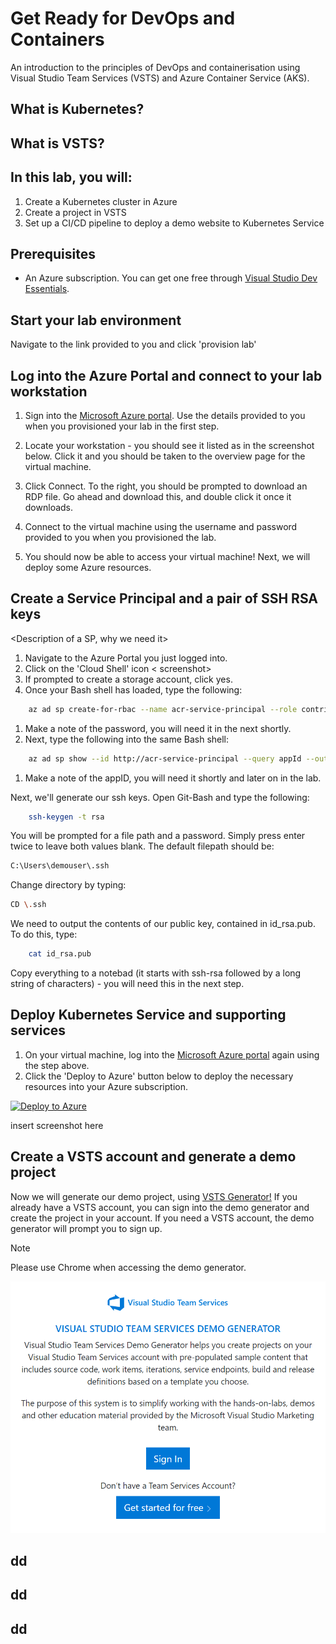 # Get Ready for DevOps and Containers

An introduction to the principles of DevOps and containerisation using Visual Studio Team Services (VSTS) and Azure Container Service (AKS).

## What is Kubernetes?

## What is VSTS?

## In this lab, you will:

1. Create a Kubernetes cluster in Azure
2. Create a project in VSTS
3. Set up a CI/CD pipeline to deploy a demo website to Kubernetes Service

## Prerequisites

* An Azure subscription. You can get one free through [Visual Studio Dev Essentials](https://visualstudio.microsoft.com/dev-essentials/).

## Start your lab environment

Navigate to the link provided to you and click 'provision lab'

## Log into the Azure Portal and connect to your lab workstation


1. Sign into the [Microsoft Azure portal](https://portal.azure.com).  Use the details provided to you when you provisioned your lab in the first step.

1. Locate your workstation - you should see it listed as in the screenshot below.  Click it and you should be taken to the overview page for the virtual machine.

1. Click Connect.  To the right, you should be prompted to download an RDP file.  Go ahead and download this, and double click it once it downloads.

1. Connect to the virtual machine using the username and password provided to you when you provisioned the lab.

1. You should now be able to access your virtual machine!  Next, we will deploy some Azure resources.

## Create a Service Principal and a pair of SSH RSA keys

<Description of a SP, why we need it>

1. Navigate to the Azure Portal you just logged into.
1. Click on the 'Cloud Shell' icon < screenshot> 
1. If prompted to create a storage account, click yes.
1. Once your Bash shell has loaded, type the following:

``` bash
	az ad sp create-for-rbac --name acr-service-principal --role contributor --query password --output tsv
```
1. Make a note of the password, you will need it in the next shortly.
1. Next, type the following into the same Bash shell:
``` bash
	az ad sp show --id http://acr-service-principal --query appId --output tsv
```
1. Make a note of the appID, you will need it shortly and later on in the lab.

Next, we'll generate our ssh keys. Open Git-Bash and type the following:

``` bash
	ssh-keygen -t rsa
```

You will be prompted for a file path and a password.  Simply press enter twice to leave both values blank.  The default filepath should be:

``` bash
C:\Users\demouser\.ssh
```
Change directory by typing:
``` bash
CD \.ssh
```

We need to output the contents of our public key, contained in id_rsa.pub.  To do this, type:

``` bash
	cat id_rsa.pub
```

Copy everything to a notebad (it starts with ssh-rsa followed by a long string of characters) - you will need this in the next step.



## Deploy Kubernetes Service and supporting services

1. On your virtual machine, log into the [Microsoft Azure portal](https://portal.azure.com) again using the step above.
1. Click the 'Deploy to Azure' button below to deploy the necessary resources into your Azure subscription.

[![Deploy to Azure](https://azuredeploy.net/deploybutton.svg)](https://azuredeploy.net/)

insert screenshot here

## Create a VSTS account and generate a demo project

Now we will generate our demo project, using [VSTS Generator!](https://vstsdemogenerator.azurewebsites.net) If you already have a VSTS account, you can sign into the demo generator and create the project in your account.  If you need a VSTS account, the demo generator will prompt you to sign up.

> [!NOTE]
> Please use Chrome when accessing the demo generator.

![demo-generator](screenshots/demo-generator.png)

## dd

## dd

## dd


